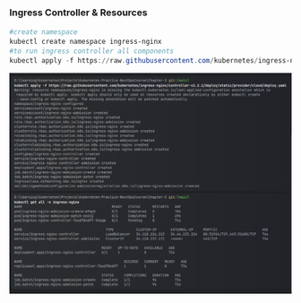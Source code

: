 ### Ingress Controller & Resources

```powershell
#create namespace
kubectl create namespace ingress-nginx
#to run ingress controller all components
kubectl apply -f https://raw.githubusercontent.com/kubernetes/ingress-nginx/controller-v1.2.1/deploy/static/provider/cloud/deploy.yaml

```

![img.png](img.png)